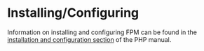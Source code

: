 Installing/Configuring
======================

Information on installing and configuring FPM can be found in the
<a href="/install/fpm.html" class="link">installation and configuration section</a>
of the PHP manual.
